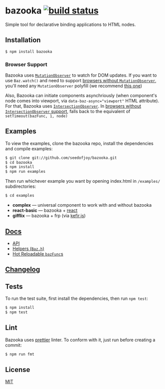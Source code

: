 # bazooka [![build status](https://github.com/seedofjoy/bazooka/actions/workflows/node.js.yml/badge.svg)](https://github.com/seedofjoy/bazooka/actions/node.js.yml)
Simple tool for declarative binding applications to HTML nodes.


## Installation

```bash
$ npm install bazooka
```

### Browser Support

Bazooka uses [`MutationObserver`](https://developer.mozilla.org/en/docs/Web/API/MutationObserver) to watch for DOM updates. If you want to use `Baz.watch()` and need to support [browsers without `MutationObserver`](http://caniuse.com/#feat=mutationobserver), you'll need any `MutationObserver` polyfill (we recommend [this one](https://www.npmjs.com/package/mutation-observer))

Also, Bazooka can initiate components asynchriously (when component's node comes into viewport, via `data-baz-async="viewport"` HTML attribute). For that, Bazooka uses [`IntersectionObserver`](https://developer.mozilla.org/en-US/docs/Web/API/Intersection_Observer_API). In [browsers without `IntersectionObserver` support](https://developer.mozilla.org/en-US/docs/Web/API/Intersection_Observer_API#Browser_compatibility), falls back to the equivalent of `setTimeout(bazFunc, 1, node)`


## Examples

To view the examples, clone the bazooka repo, install the dependencies and compile examples:

```bash
$ git clone git://github.com/seedofjoy/bazooka.git
$ cd bazooka
$ npm install
$ npm run examples
```

Then run whichever example you want by opening index.html in `/examples/` subdirectories:
```bash
$ cd examples
```

* **complex** — universal component to work with and without bazooka
* **react-basic** — bazooka + [react](https://facebook.github.io/react/)
* **gifflix** — bazooka + frp (via [kefir.js](https://rpominov.github.io/kefir/))


## [Docs](docs)
- [API](docs/README.md)
- [Helpers (`Baz.h`)](docs/helpers.md)
- [Hot Reloadable `bazFunc`s](docs/hot-reloadable-bazfuncs.md)

## [Changelog](CHANGELOG.md)


## Tests

To run the test suite, first install the dependencies, then run `npm test`:

```bash
$ npm install
$ npm test
```

## Lint

Bazooka uses [prettier](https://github.com/prettier/prettier) linter. To conform with it, just run before creating a commit:

```bash
$ npm run fmt
```


## License

  [MIT](LICENSE)
